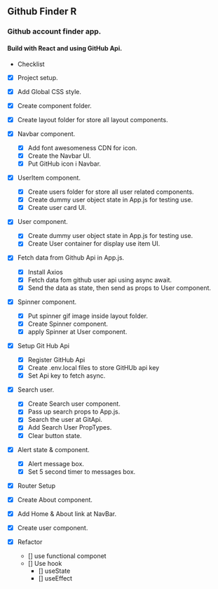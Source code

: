 ## Github Finder R
### Github account finder app.
#### Build with React and using GitHub Api.

* Checklist
* [x] Project setup.
* [x] Add Global CSS style.
* [X] Create component folder.
* [x] Create layout folder for store all layout components.
* [x] Navbar component.
    * [x] Add font awesomeness CDN for icon.
    * [x] Create the Navbar UI.
    * [x] Put GitHub icon i Navbar.
* [x] UserItem component.
    * [x] Create users folder for store all user related components.
    * [x] Create dummy user object state in App.js for testing use.
    * [x] Create user card UI.   
* [x] User component.
    * [x] Create dummy user object state in App.js for testing use.
    * [x] Create User container for display use item UI.
* [x] Fetch data from Github Api in App.js.
    * [x] Install Axios
    * [x] Fetch data fom github user api using async await.
    * [x] Send the data as state, then send as props to User component.      
* [x] Spinner component.
    * [x] Put spinner gif image inside layout folder.
    * [x] Create Spinner component.
    * [x] apply Spinner at User component.
* [x] Setup Git Hub Api
    * [x] Register GitHub Api
    * [x] Create .env.local files to store GitHUb api key
    * [x] Set Api key to fetch async.
* [x] Search user.
    * [x] Create Search user component.
    * [x] Pass up search props to App.js.
    * [x] Search the user at GitApi.
    * [x] Add Search User PropTypes.
    * [x] Clear button state.
* [x] Alert state & component.
    * [x] Alert message box.
    * [x] Set 5 second timer to messages box.
* [x] Router Setup
* [x] Create About component.
* [x] Add Home & About link at NavBar.
* [x] Create user component.

*[x] Refactor
    * [] use functional componet    
    * [] Use hook
        * [] useState
        * [] useEffect
    
